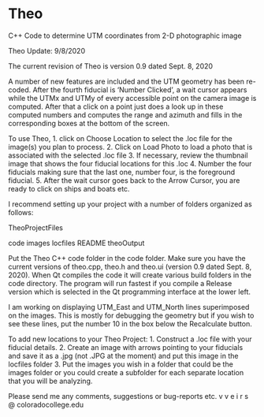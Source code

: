 # Theo
C++ Code to determine UTM coordinates from 2-D photographic image

Theo Update:  9/8/2020

The current revision of Theo is version 0.9 dated Sept. 8, 2020

A number of new features are included and the UTM geometry has been re-coded.  After the fourth fiducial is ‘Number Clicked’, a wait cursor appears while the UTMx and UTMy of every accessible point on the camera image is computed.  After that a <Ctrl> click on a point just does a look up in these computed numbers and computes the range and azimuth and fills in the corresponding boxes at the bottom of the screen.

To use Theo, 
    1. click on Choose Location to select the .loc file for the image(s) you plan to process.
    2. Click on Load Photo to load a photo that is associated with the selected .loc file
    3. If necessary, review the thumbnail image that shows the four fiducial locations for this .loc
    4. Number the four fiducials making sure that the last one, number four, is the foreground fiducial.
    5. After the wait cursor goes back to the Arrow Cursor, you are ready to <Ctrl> click on ships and boats etc.

I recommend setting up your project with a number of folders organized as follows:
 
TheoProjectFiles

code	images	  locfiles 	README	theoOutput

Put the Theo C++ code folder in the code folder.  Make sure you have the current versions of theo.cpp, theo.h and theo.ui (version 0.9 dated Sept. 8, 2020).  When Qt compiles the code it will create various build folders in the code directory.  The program will run fastest if you compile a Release version which is selected in the Qt programming interface at the lower left.

I am working on displaying UTM_East and UTM_North lines superimposed on the images.  This is mostly for debugging the geometry but if you wish to see these lines, put the number 10 in the box below the Recalculate button.

To add new locations to your Theo Project:
    1. Construct a .loc file with your fiducial details.
    2. Create an image with arrows pointing to your fiducials and save it as a .jpg (not .JPG at the moment) and put this image in the locfiles folder
    3. Put the images you wish in a folder that could be the images folder or you could create a subfolder for each separate location that you will be analyzing.


Please send me any comments, suggestions or bug-reports etc.  v v e i r s @ coloradocollege.edu
